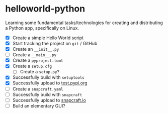 # helloworld-python
Learning some fundamental tasks/technologies for creating and distributing a Python app, specifically on Linux. 

- [x] Create a simple Hello World script
- [x] Start tracking the project on `git` / GitHub
- [x] Create an `__init__.py`
- [ ] Create a `__main__.py`
- [x] Create a `pyproject.toml`  
- [x] Create a `setup.cfg`
	- [ ] Create a `setup.py`?
- [x] Successfully build with `setuptools`
- [x] Successfully upload to [test.pypi.org](https://test.pypi.org/project/helloworld-iamjameswalters/)
- [ ] Create a `snapcraft.yaml`
- [ ] Successfully build with `snapcraft`
- [ ] Successfully upload to [snapcraft.io](http://snapcraft.io/)
- [ ] Build an elementary GUI?
